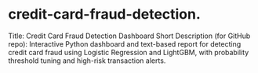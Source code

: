 # credit-card-fraud-detection.
Title: Credit Card Fraud Detection Dashboard  Short Description (for GitHub repo): Interactive Python dashboard and text-based report for detecting credit card fraud using Logistic Regression and LightGBM, with probability threshold tuning and high-risk transaction alerts.
